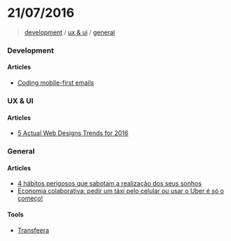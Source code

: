 # 21/07/2016

> [development](#development) / [ux & ui](#ux--ui) / [general](#general)

### Development

#### Articles

- [Coding mobile-first emails](https://medium.com/cm-engineering/coding-mobile-first-emails-1513ac4673e?ct=t(BrazilJS_Weekly_468_9_2013)#.o16hd1eta)

### UX & UI

#### Articles

- [5 Actual Web Designs Trends for 2016](https://medium.com/apegroup-texts/5-actual-web-designs-trends-for-2016-f9504223c9b3#.eb4665e96)

### General

#### Articles 

- [4 hábitos perigosos que sabotam a realização dos seus sonhos](http://dinheirama.com/blog/2016/07/20/4-habitos-sabotam-sonhos/)
- [Economia colaborativa: pedir um táxi pelo celular ou usar o Uber é só o começo!](http://dinheirama.com/blog/2016/07/20/economia-colaborativa/)

#### Tools

- [Transfeera](http://www.transfeera.com/)
